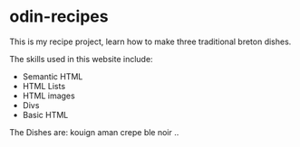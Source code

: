 # odin-recipes
This is my recipe project, learn how to make three traditional breton dishes. 

The skills used in this website include: 
- Semantic HTML
- HTML Lists
- HTML images
- Divs
- Basic HTML  

The Dishes are: 
kouign aman 
crepe ble noir
.. 
